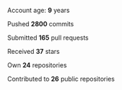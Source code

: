Account age: **9** years

Pushed **2800** commits

Submitted **165** pull requests

Received **37** stars

Own **24** repositories

Contributed to **26** public repositories
